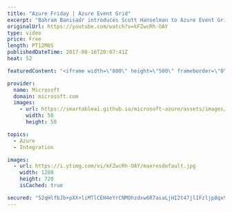 ```yaml
---
title: "Azure Friday | Azure Event Grid"
excerpt: "Bahram Banisadr introduces Scott Hanselman to Azure Event Grid, which is a fully-managed event service for managing events across many different Azure services and applications. Made for performance and scale, it simplifies building event-driven applications and serverless architectures.   Azure Event"
originalUrl: https://youtube.com/watch?v=kFZwcRh-OAY
type: video
price: Free
length: PT12M8S
publishedDateTime: 2017-08-16T20:07:41Z
heat: 52

featuredContent: "<iframe width=\"800\" height=\"500\" frameborder=\"0\" src=\"https://www.youtube.com/embed/kFZwcRh-OAY\" allow=\"accelerometer; autoplay; encrypted-media; gyroscope; picture-in-picture\" allowfullscreen></iframe>"

provider:
  name: Microsoft
  domain: microsoft.com
  images:
    - url: https://smartableai.github.io/microsoft-azure/assets/images/organizations/microsoft.com-50x50.jpg
      width: 50
      height: 50

topics:
  - Azure
  - Integration

images:
  - url: https://i.ytimg.com/vi/kFZwcRh-OAY/maxresdefault.jpg
    width: 1280
    height: 720
    isCached: true

secured: "52qHlfbJb+pXX+liMTlCEH4eYrCNMOhzdxw6R7asaLjHI2t47jlIFzljp8qx9099OjeCIK+oPFb8rI1HpSwaQ5NW/CkU74lAl4iZDw9mBEGC6EFamDvbC3wrufkAodF9aDCY4UJJq+5bpvZE6mLliOZO43/wL9F+RgD/TImvsbnFIAtgc8FJJuXxpOvO3wctpR3mp/Sp6LcdpnywWSuMDFgxwUypAh8ojVavVk7FVvpAVNJEfulwb3zgmg4oBiIY/nLQA1ieRpw3oY99B6AICBoy0Ci405N9IfQDjZVl847zQuSZ59zA2Q34Go8gWy6SlJFmnWgi/Rz2u6vPMo7Z56W+tuID3VotZ8Qs6N3bzOkR39l3TZJF6yQ1KDU5BU3lPvWu0IBV5oXpavt+YvF9VNYTKMdcYX9FBUV5wJaGziE=;ae8h9WMB658Z3tbjqICcEw=="
---
```


